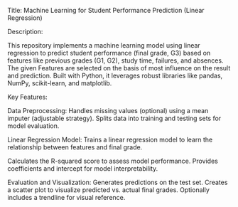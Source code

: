 Title: Machine Learning for Student Performance Prediction (Linear Regression)

Description:

This repository implements a machine learning model using linear regression to predict student performance (final grade, G3) based on features like previous grades (G1, G2), study time, failures, and absences.
The given Features are selected on the basis of most influence on the result and prediction. Built with Python, it leverages robust libraries like pandas, NumPy, scikit-learn, and matplotlib.

Key Features:

Data Preprocessing:
Handles missing values (optional) using a mean imputer (adjustable strategy).
Splits data into training and testing sets for model evaluation.

Linear Regression Model:
Trains a linear regression model to learn the relationship between features and final grade.

Calculates the R-squared score to assess model performance.
Provides coefficients and intercept for model interpretability.

Evaluation and Visualization:
Generates predictions on the test set.
Creates a scatter plot to visualize predicted vs. actual final grades.
Optionally includes a trendline for visual reference.

